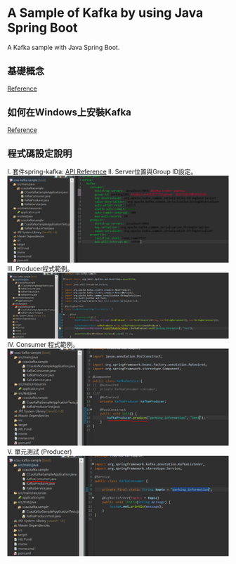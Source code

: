 # A Sample of Kafka by using Java Spring Boot 
A Kafka sample with Java Spring Boot.

## 基礎概念
[Reference](https://codingnote.cc/zh-tw/p/64089/)

## 如何在Windows上安裝Kafka
[Reference](https://blog.yowko.com/kafka-on-windows/)

## 程式碼設定說明
I.	套件spring-kafka: [API Reference](https://spring.io/projects/spring-kafka)
II.	Server位置與Group ID設定。
![Setting 1](/snapshot/image_2021_11_03T05_48_25_333Z.png) 
III.	Producer程式範例。
![Setting 2](/snapshot/image_2021_11_03T05_48_44_273Z.png) 
IV.	Consumer 程式範例。
![Setting 3](/snapshot/image_2021_11_03T05_50_25_021Z.png)  
V.	單元測試 (Producer)
![Setting 4](/snapshot/image_2021_11_03T05_50_43_140Z.png) 
